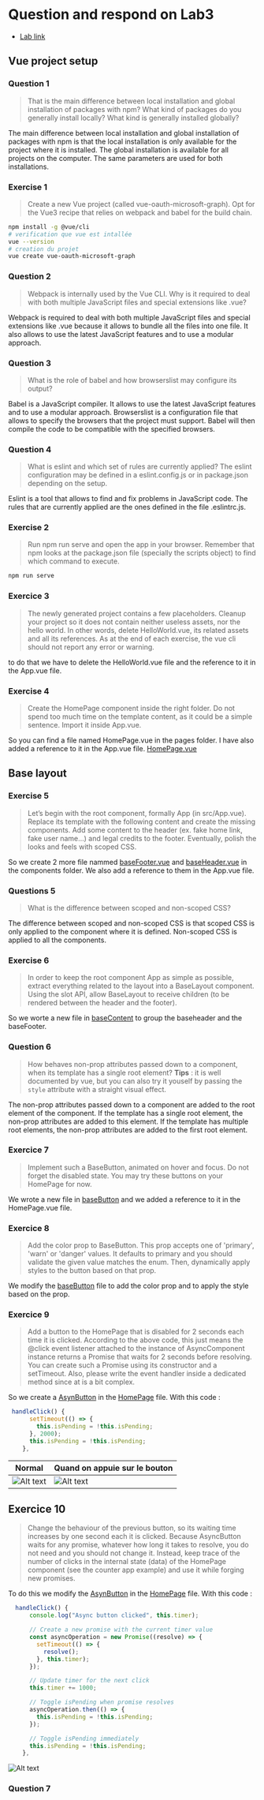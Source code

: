 # Question and respond on Lab3

- [Lab link](https://thomas-veillard.fr/front-end-web-development/vue/01-vue-practical-activity-part-n1/)

## Vue project setup

### Question 1

> That is the main difference between local installation and global installation of packages with npm? What kind of packages do you generally install locally? What kind is generally installed globally?

The main difference between local installation and global installation of packages with npm is that the local installation is only available for the project where it is installed. The global installation is available for all projects on the computer. The same parameters are used for both installations.

### Exercise 1

> Create a new Vue project (called vue-oauth-microsoft-graph). Opt for the Vue3 recipe that relies on webpack and babel for the build chain.

```bash
npm install -g @vue/cli
# verification que vue est intallée
vue --version
# creation du projet
vue create vue-oauth-microsoft-graph
```

### Question 2

> Webpack is internally used by the Vue CLI. Why is it required to deal with both multiple JavaScript files and special extensions like .vue?

Webpack is required to deal with both multiple JavaScript files and special extensions like .vue because it allows to bundle all the files into one file. It also allows to use the latest JavaScript features and to use a modular approach.

### Question 3

> What is the role of babel and how browserslist may configure its output?

Babel is a JavaScript compiler. It allows to use the latest JavaScript features and to use a modular approach. Browserslist is a configuration file that allows to specify the browsers that the project must support. Babel will then compile the code to be compatible with the specified browsers.

### Question 4

> What is eslint and which set of rules are currently applied? The eslint configuration may be defined in a eslint.config.js or in package.json depending on the setup.

Eslint is a tool that allows to find and fix problems in JavaScript code. The rules that are currently applied are the ones defined in the file .eslintrc.js.

### Exercise 2

> Run npm run serve and open the app in your browser. Remember that npm looks at the package.json file (specially the scripts object) to find which command to execute.

```bash
npm run serve
```

### Exercice 3

> The newly generated project contains a few placeholders. Cleanup your project so it does not contain neither useless assets, nor the hello world. In other words, delete HelloWorld.vue, its related assets and all its references. As at the end of each exercise, the vue cli should not report any error or warning.

to do that we have to delete the HelloWorld.vue file and the reference to it in the App.vue file.

### Exercise 4

> Create the HomePage component inside the right folder. Do not spend too much time on the template content, as it could be a simple sentence. Import it inside App.vue.

So you can find a file named HomePage.vue in the pages folder. I have also added a reference to it in the App.vue file.
[HomePage.vue](./vue-oauth-microsoft-graph/src/pages/HomePage.vue)

## Base layout

### Exercise 5

> Let’s begin with the root component, formally App (in src/App.vue). Replace its template with the following content and create the missing components. Add some content to the header (ex. fake home link, fake user name…) and legal credits to the footer. Eventually, polish the looks and feels with scoped CSS.

So we create 2 more file nammed [baseFooter.vue](./vue-oauth-microsoft-graph/src/components/baseFooter.vue) and [baseHeader.vue](./vue-oauth-microsoft-graph/src/components/baseHeader.vue) in the components folder. We also add a reference to them in the App.vue file.

### Questions 5

> What is the difference between scoped and non-scoped CSS?

The difference between scoped and non-scoped CSS is that scoped CSS is only applied to the component where it is defined. Non-scoped CSS is applied to all the components.

### Exercise 6

> In order to keep the root component App as simple as possible, extract everything related to the layout into a BaseLayout component. Using the slot API, allow BaseLayout to receive children (to be rendered between the header and the footer).

So we worte a new file in [baseContent](Lab3\vue-oauth-microsoft-graph\src\components\baseContent.vue) to group the baseheader and the baseFooter.

### Question 6

> How behaves non-prop attributes passed down to a component, when its template has a single root element? **Tips** : it is well documented by vue, but you can also try it youself by passing the `style` attribute with a straight visual effect.

The non-prop attributes passed down to a component are added to the root element of the component. If the template has a single root element, the non-prop attributes are added to this element. If the template has multiple root elements, the non-prop attributes are added to the first root element.

### Exercice 7

> Implement such a BaseButton, animated on hover and focus. Do not forget the disabled state. You may try these buttons on your HomePage for now.

We wrote a new file in [baseButton](Lab3\vue-oauth-microsoft-graph\src\components\baseButton.vue) and we added a reference to it in the HomePage.vue file.

### Exercice 8

> Add the color prop to BaseButton. This prop accepts one of 'primary', 'warn' or 'danger' values. It defaults to primary and you should validate the given value matches the enum. Then, dynamically apply styles to the button based on that prop.

We modify the [baseButton](Lab3\vue-oauth-microsoft-graph\src\components\baseButton.vue) file to add the color prop and to apply the style based on the prop.

### Exercice 9

> Add a button to the HomePage that is disabled for 2 seconds each time it is clicked. According to the above code, this just means the @click event listener attached to the instance of AsyncComponent instance returns a Promise that waits for 2 seconds before resolving. You can create such a Promise using its constructor and a setTimeout. Also, please write the event handler inside a dedicated method since at is a bit complex.

So we create a [AsynButton](.\vue-oauth-microsoft-graph\src\components\asyncButton.vue) in the [HomePage](.\vue-oauth-microsoft-graph\src\pages\HomePage.vue) file. With this code :

```js
 handleClick() {
      setTimeout(() => {
        this.isPending = !this.isPending;
      }, 2000);
      this.isPending = !this.isPending;
    },
```

| Normal                              | Quand on appuie sur le bouton        |
| ----------------------------------- | ------------------------------------ |
| ![Alt text](.\screen\Ex9-async.png) | ![Alt text](.\screen\Ex9-async2.png) |

## Exercice 10

> Change the behaviour of the previous button, so its waiting time increases by one second each it is clicked. Because AsyncButton waits for any promise, whatever how long it takes to resolve, you do not need and you should not change it. Instead, keep trace of the number of clicks in the internal state (data) of the HomePage component (see the counter app example) and use it while forging new promises.

To do this we modify the [AsynButton](.\vue-oauth-microsoft-graph\src\components\asyncButton.vue) in the [HomePage](.\vue-oauth-microsoft-graph\src\pages\HomePage.vue) file. With this code :

```js
  handleClick() {
      console.log("Async button clicked", this.timer);

      // Create a new promise with the current timer value
      const asyncOperation = new Promise((resolve) => {
        setTimeout(() => {
          resolve();
        }, this.timer);
      });

      // Update timer for the next click
      this.timer += 1000;

      // Toggle isPending when promise resolves
      asyncOperation.then(() => {
        this.isPending = !this.isPending;
      });

      // Toggle isPending immediately
      this.isPending = !this.isPending;
    },
```

![Alt text](.\screen\ex10-incrementationButton.png)

### Question 7
